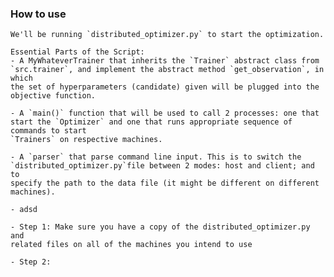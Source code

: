 ### How to use

    We'll be running `distributed_optimizer.py` to start the optimization.
    
    Essential Parts of the Script:
    - A MyWhateverTrainer that inherits the `Trainer` abstract class from 
    `src.trainer`, and implement the abstract method `get_observation`, in which
    the set of hyperparameters (candidate) given will be plugged into the 
    objective function.
    
    - A `main()` function that will be used to call 2 processes: one that
    start the `Optimizer` and one that runs appropriate sequence of commands to start
    `Trainers` on respective machines.
    
    - A `parser` that parse command line input. This is to switch the 
    `distributed_optimizer.py`file between 2 modes: host and client; and to 
    specify the path to the data file (it might be different on different machines).
    
    - adsd

    - Step 1: Make sure you have a copy of the distributed_optimizer.py and 
    related files on all of the machines you intend to use
    
    - Step 2: 